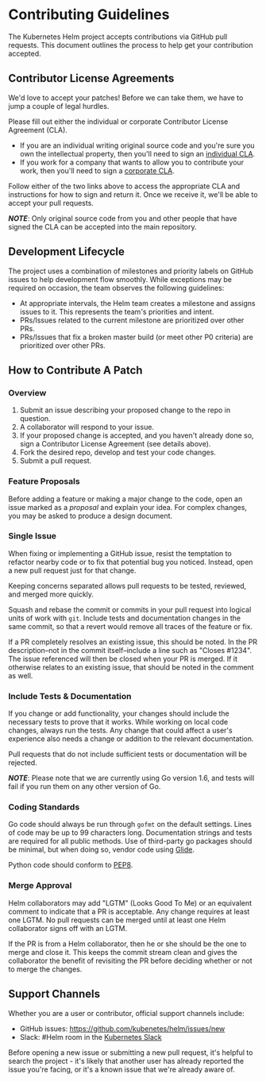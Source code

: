 # Contributing Guidelines

The Kubernetes Helm project accepts contributions via GitHub pull requests. This document outlines the process to help get your contribution accepted.

## Contributor License Agreements

We'd love to accept your patches! Before we can take them, we have to jump a couple of legal hurdles.

Please fill out either the individual or corporate Contributor License Agreement (CLA).

  * If you are an individual writing original source code and you're sure you own the intellectual property, then you'll need to sign an [individual CLA](http://code.google.com/legal/individual-cla-v1.0.html).
  * If you work for a company that wants to allow you to contribute your work, then you'll need to sign a [corporate CLA](http://code.google.com/legal/corporate-cla-v1.0.html).

Follow either of the two links above to access the appropriate CLA and instructions for how to sign and return it. Once we receive it, we'll be able to accept your pull requests.

***NOTE***: Only original source code from you and other people that have signed the CLA can be accepted into the main repository.

## Development Lifecycle

The project uses a combination of milestones and priority labels on GitHub issues to help development flow smoothly. While exceptions may be required on occasion, the team observes the following guidelines:

* At appropriate intervals, the Helm team creates a milestone and assigns
  issues to it. This represents the team's priorities and intent.
* PRs/Issues related to the current milestone are prioritized over other PRs.
* PRs/Issues that fix a broken master build (or meet other P0 criteria) are
  prioritized over other PRs.

## How to Contribute A Patch

### Overview

1. Submit an issue describing your proposed change to the repo in question.
1. A collaborator will respond to your issue.
1. If your proposed change is accepted, and you haven't already done so, sign a Contributor License Agreement (see details above).
1. Fork the desired repo, develop and test your code changes.
1. Submit a pull request.

### Feature Proposals

Before adding a feature or making a major change to the code, open an
issue marked as a _proposal_ and explain your idea. For complex changes,
you may be asked to produce a design document.

### Single Issue

When fixing or implementing a GitHub issue, resist the temptation to refactor nearby code or to fix that potential bug you noticed. Instead, open a new pull request just for that change.

Keeping concerns separated allows pull requests to be tested, reviewed, and merged more quickly.

Squash and rebase the commit or commits in your pull request into logical units of work with `git`. Include tests and documentation changes in the same commit, so that a revert would remove all traces of the feature or fix.

If a PR completely resolves an existing issue, this should be noted. In the PR description–not in the commit itself–include a line such as "Closes #1234". The issue referenced will then be closed when your PR is merged. If it otherwise relates to an existing issue, that should be noted in the comment as well.

### Include Tests & Documentation

If you change or add functionality, your changes should include the necessary tests to prove that it works. While working on local code changes, always run the tests.  Any change that could affect a user's experience also needs a change or addition to the relevant documentation.

Pull requests that do not include sufficient tests or documentation will be rejected.

***NOTE***: Please note that we are currently using Go version 1.6, and tests will fail if you run them on any other version of Go.

### Coding Standards

Go code should always be run through `gofmt` on the default settings. Lines of code may be up to 99 characters long. Documentation strings and tests are required for all public methods. Use of third-party go packages should be minimal, but when doing so, vendor code using [Glide](http://glide.sh/).

Python code should conform to [PEP8](https://www.python.org/dev/peps/pep-0008/).

### Merge Approval

Helm collaborators may add "LGTM" (Looks Good To Me) or an equivalent comment to indicate that a PR is acceptable. Any change requires at least one LGTM.  No pull requests can be merged until at least one Helm collaborator signs off with an LGTM.

If the PR is from a Helm collaborator, then he or she should be the one to merge and close it. This keeps the commit stream clean and gives the collaborator the benefit of revisiting the PR before deciding whether or not to merge the changes.

## Support Channels

Whether you are a user or contributor, official support channels include:

- GitHub issues: https://github.com/kubenetes/helm/issues/new
- Slack: #Helm room in the [Kubernetes Slack](http://slack.kubernetes.io/)

Before opening a new issue or submitting a new pull request, it's helpful to search the project - it's likely that another user has already reported the issue you're facing, or it's a known issue that we're already aware of.
